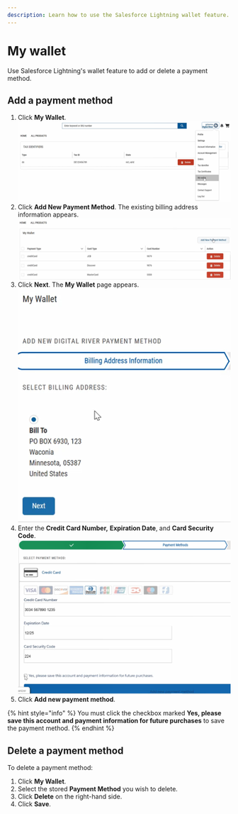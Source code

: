 ```yaml
---
description: Learn how to use the Salesforce Lightning wallet feature.
---
```


# My wallet

Use Salesforce Lightning's wallet feature to add or delete a payment method.&#x20;

## Add a payment method

1. Click **My Wallet**.\
   &#x20;![](<../.gitbook/assets/My wallet.PNG>)&#x20;
2. Click **Add New Payment Method**. The existing billing address information appears.\
   &#x20;![](<../.gitbook/assets/Add new payment method (1).PNG>)&#x20;
3. Click **Next**. The **My Wallet** page appears. \
   ![](<../.gitbook/assets/Existing billing info (1).PNG>)&#x20;
4. Enter the **Credit Card Number,** **Expiration Date**, and **Card Security Code**. \
   ![](<../.gitbook/assets/Add credit card (1).PNG>)&#x20;
5. Click **Add new payment method**.

{% hint style="info" %}
You must click the checkbox marked **Yes, please save this account and payment information for future purchases** to save the payment method.
{% endhint %}

## Delete a payment method

To delete a payment method:

1. Click **My Wallet**.
2. Select the stored **Payment Method** you wish to delete.&#x20;
3. Click **Delete** on the right-hand side.
4. Click **Save**.



